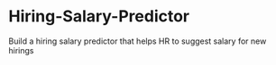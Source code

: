 # Hiring-Salary-Predictor
Build a hiring salary predictor that helps HR to suggest salary for new hirings
